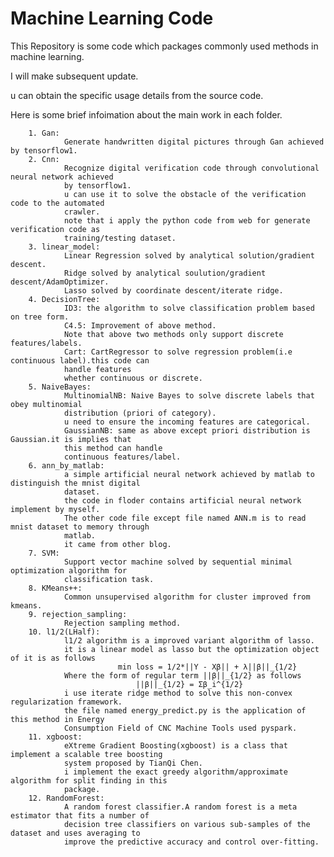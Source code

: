 # Machine Learning Code

This Repository is some code which packages commonly used methods in machine learning.

I will make subsequent update.

u can obtain the specific usage details from the source code.

Here is some brief infoimation about the main work in each folder.

        1. Gan:
                Generate handwritten digital pictures through Gan achieved by tensorflow1.
        2. Cnn:
                Recognize digital verification code through convolutional neural network achieved
                by tensorflow1.
                u can use it to solve the obstacle of the verification code to the automated 
                crawler.
                note that i apply the python code from web for generate verification code as 
                training/testing dataset.
        3. linear_model:
                Linear Regression solved by analytical solution/gradient descent.
                Ridge solved by analytical soulution/gradient descent/AdamOptimizer.
                Lasso solved by coordinate descent/iterate ridge.
        4. DecisionTree:
                ID3: the algorithm to solve classification problem based on tree form.
                C4.5: Improvement of above method.
                Note that above two methods only support discrete features/labels.
                Cart: CartRegressor to solve regression problem(i.e continuous label).this code can 
                handle features 
                whether continuous or discrete.
        5. NaiveBayes:
                MultinomialNB: Naive Bayes to solve discrete labels that obey multinomial 
                distribution (priori of category).
                u need to ensure the incoming features are categorical.
                GaussianNB: same as above except priori distribution is Gaussian.it is implies that
                this method can handle
                continuous features/label.
        6. ann_by_matlab:
                a simple artificial neural network achieved by matlab to distinguish the mnist digital 
                dataset.
                the code in floder contains artificial neural network implement by myself.
                The other code file except file named ANN.m is to read mnist dataset to memory through
                matlab.
                it came from other blog.
        7. SVM:
                Support vector machine solved by sequential minimal optimization algorithm for 
                classification task.
        8. KMeans++:
                Common unsupervised algorithm for cluster improved from kmeans.
        9. rejection_sampling:
                Rejection sampling method.
        10. l1/2(LHalf):
                l1/2 algorithm is a improved variant algorithm of lasso.
                it is a linear model as lasso but the optimization object of it is as follows
                            min loss = 1/2*||Y - Xβ|| + λ||β||_{1/2}         
                Where the form of regular term ||β||_{1/2} as follows
                                ||β||_{1/2} = Σβ_i^{1/2}             
                i use iterate ridge method to solve this non-convex regularization framework.
                the file named energy_predict.py is the application of this method in Energy 
                Consumption Field of CNC Machine Tools used pyspark.
        11. xgboost:
                eXtreme Gradient Boosting(xgboost) is a class that implement a scalable tree boosting
                system proposed by TianQi Chen.
                i implement the exact greedy algorithm/approximate algorithm for split finding in this
                package.
        12. RandomForest:
                A random forest classifier.A random forest is a meta estimator that fits a number of
                decision tree classifiers on various sub-samples of the dataset and uses averaging to
                improve the predictive accuracy and control over-fitting.

 
